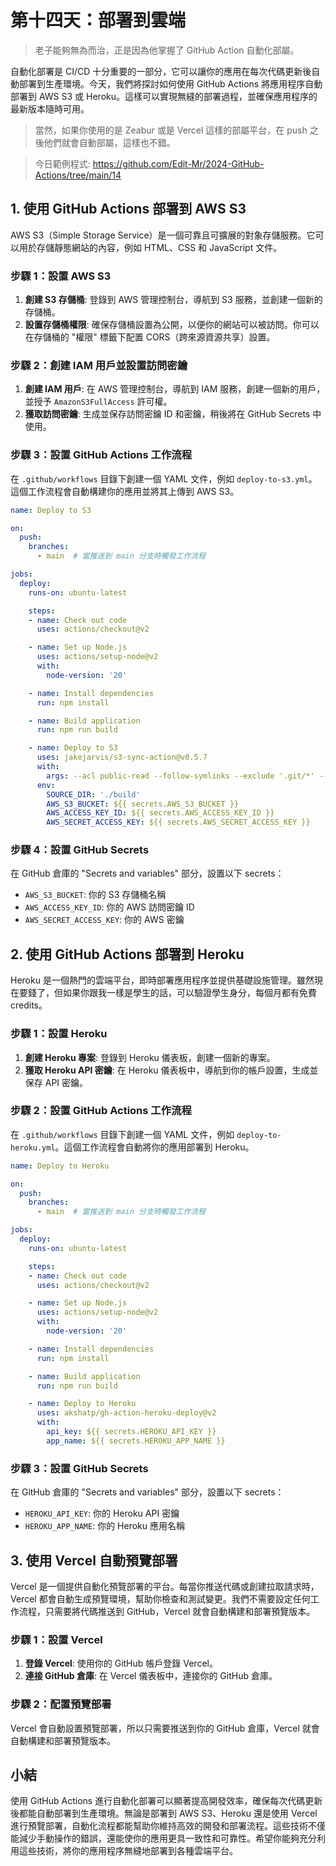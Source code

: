 # 第十四天：**部署到雲端**

> 老子能夠無為而治，正是因為他掌握了 GitHub Action 自動化部屬。

自動化部署是 CI/CD 十分重要的一部分，它可以讓你的應用在每次代碼更新後自動部署到生產環境。今天，我們將探討如何使用 GitHub Actions 將應用程序自動部署到 AWS S3 或 Heroku。這樣可以實現無縫的部署過程，並確保應用程序的最新版本隨時可用。

> 當然，如果你使用的是 Zeabur 或是 Vercel 這樣的部屬平台，在 push 之後他們就會自動部屬，這樣也不錯。

> 今日範例程式: <https://github.com/Edit-Mr/2024-GitHub-Actions/tree/main/14>

## **1. 使用 GitHub Actions 部署到 AWS S3**

AWS S3（Simple Storage Service）是一個可靠且可擴展的對象存儲服務。它可以用於存儲靜態網站的內容，例如 HTML、CSS 和 JavaScript 文件。

### **步驟 1：設置 AWS S3**

1. **創建 S3 存儲桶**: 登錄到 AWS 管理控制台，導航到 S3 服務，並創建一個新的存儲桶。
2. **設置存儲桶權限**: 確保存儲桶設置為公開，以便你的網站可以被訪問。你可以在存儲桶的 "權限" 標籤下配置 CORS（跨來源資源共享）設置。

### **步驟 2：創建 IAM 用戶並設置訪問密鑰**

1. **創建 IAM 用戶**: 在 AWS 管理控制台，導航到 IAM 服務，創建一個新的用戶，並授予 `AmazonS3FullAccess` 許可權。
2. **獲取訪問密鑰**: 生成並保存訪問密鑰 ID 和密鑰，稍後將在 GitHub Secrets 中使用。

### **步驟 3：設置 GitHub Actions 工作流程**

在 `.github/workflows` 目錄下創建一個 YAML 文件，例如 `deploy-to-s3.yml`。這個工作流程會自動構建你的應用並將其上傳到 AWS S3。

```yaml
name: Deploy to S3

on:
  push:
    branches:
      - main  # 當推送到 main 分支時觸發工作流程

jobs:
  deploy:
    runs-on: ubuntu-latest

    steps:
    - name: Check out code
      uses: actions/checkout@v2

    - name: Set up Node.js
      uses: actions/setup-node@v2
      with:
        node-version: '20'

    - name: Install dependencies
      run: npm install

    - name: Build application
      run: npm run build

    - name: Deploy to S3
      uses: jakejarvis/s3-sync-action@v0.5.7
      with:
        args: --acl public-read --follow-symlinks --exclude '.git/*' --exclude 'README.md'
      env:
        SOURCE_DIR: './build'
        AWS_S3_BUCKET: ${{ secrets.AWS_S3_BUCKET }}
        AWS_ACCESS_KEY_ID: ${{ secrets.AWS_ACCESS_KEY_ID }}
        AWS_SECRET_ACCESS_KEY: ${{ secrets.AWS_SECRET_ACCESS_KEY }}
```

### **步驟 4：設置 GitHub Secrets**

在 GitHub 倉庫的 "Secrets and variables" 部分，設置以下 secrets：
- `AWS_S3_BUCKET`: 你的 S3 存儲桶名稱
- `AWS_ACCESS_KEY_ID`: 你的 AWS 訪問密鑰 ID
- `AWS_SECRET_ACCESS_KEY`: 你的 AWS 密鑰

## **2. 使用 GitHub Actions 部署到 Heroku**

Heroku 是一個熱門的雲端平台，即時部署應用程序並提供基礎設施管理。雖然現在要錢了，但如果你跟我一樣是學生的話，可以驗證學生身分，每個月都有免費 credits。

### **步驟 1：設置 Heroku**

1. **創建 Heroku 專案**: 登錄到 Heroku 儀表板，創建一個新的專案。
2. **獲取 Heroku API 密鑰**: 在 Heroku 儀表板中，導航到你的帳戶設置，生成並保存 API 密鑰。

### **步驟 2：設置 GitHub Actions 工作流程**

在 `.github/workflows` 目錄下創建一個 YAML 文件，例如 `deploy-to-heroku.yml`。這個工作流程會自動將你的應用部署到 Heroku。

```yaml
name: Deploy to Heroku

on:
  push:
    branches:
      - main  # 當推送到 main 分支時觸發工作流程

jobs:
  deploy:
    runs-on: ubuntu-latest

    steps:
    - name: Check out code
      uses: actions/checkout@v2

    - name: Set up Node.js
      uses: actions/setup-node@v2
      with:
        node-version: '20'

    - name: Install dependencies
      run: npm install

    - name: Build application
      run: npm run build

    - name: Deploy to Heroku
      uses: akshatp/gh-action-heroku-deploy@v2
      with:
        api_key: ${{ secrets.HEROKU_API_KEY }}
        app_name: ${{ secrets.HEROKU_APP_NAME }}
```

### **步驟 3：設置 GitHub Secrets**

在 GitHub 倉庫的 "Secrets and variables" 部分，設置以下 secrets：
- `HEROKU_API_KEY`: 你的 Heroku API 密鑰
- `HEROKU_APP_NAME`: 你的 Heroku 應用名稱

## **3. 使用 Vercel 自動預覽部署**

Vercel 是一個提供自動化預覽部署的平台。每當你推送代碼或創建拉取請求時，Vercel 都會自動生成預覽環境，幫助你檢查和測試變更。我們不需要設定任何工作流程，只需要將代碼推送到 GitHub，Vercel 就會自動構建和部署預覽版本。

### **步驟 1：設置 Vercel**

1. **登錄 Vercel**: 使用你的 GitHub 帳戶登錄 Vercel。
2. **連接 GitHub 倉庫**: 在 Vercel 儀表板中，連接你的 GitHub 倉庫。

### **步驟 2：配置預覽部署**

Vercel 會自動設置預覽部署，所以只需要推送到你的 GitHub 倉庫，Vercel 就會自動構建和部署預覽版本。

## **小結**

使用 GitHub Actions 進行自動化部署可以顯著提高開發效率，確保每次代碼更新後都能自動部署到生產環境。無論是部署到 AWS S3、Heroku 還是使用 Vercel 進行預覽部署，自動化流程都能幫助你維持高效的開發和部署流程。這些技術不僅能減少手動操作的錯誤，還能使你的應用更具一致性和可靠性。希望你能夠充分利用這些技術，將你的應用程序無縫地部署到各種雲端平台。